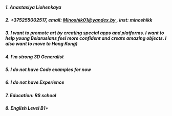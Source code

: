##### 1. Anastasiya Liohenkaya
##### 2. +375255002517, email: Minoshik01@yandex.by , inst: minoshikk
##### 3. I want to promote art by creating special apps and platforms. I want to help young Belarusians feel more confident and create amazing objects. I also want to move to Hong Kong)
##### 4. I'm strong 3D Generalist
##### 5. I do not have Code examples for now
##### 6. I do not have Experience 
##### 7. Education: RS school
##### 8. English Level B1+
